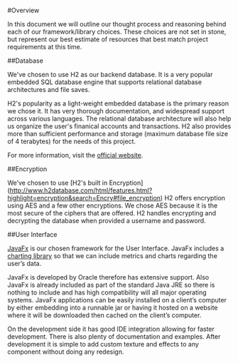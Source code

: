 #Overview

In this document we will outline our thought process and reasoning behind each of our framework/library choices. These choices are not set in stone, but represent our best estimate of resources that best match project requirements at this time.

##Database

We've chosen to use H2 as our backend database. It is a very popular embedded SQL database engine that supports relational database architectures and file saves.

H2's popularity as a light-weight embedded database is the primary reason we chose it. It has very thorough documentation, and widespread support across various languages. The relational database architecture will also help us organize the user's finanical accounts and transactions. H2 also provides more than sufficient performance and storage (maximum database file size of 4 terabytes) for the needs of this project.

For more information, visit the [official website](https://www.h2database.com/).

##Encryption

We’ve chosen to use [H2's built in Encryption] (http://www.h2database.com/html/features.html?highlight=encryption&search=Encry#file_encryption) H2 offers encryption using AES and a few other encryptions. We chose AES because it is the most secure of the ciphers that are offered. H2 handles encrypting and decrypting the database when provided a username and password. 

##User Interface

[JavaFx](http://docs.oracle.com/javafx/) is our chosen framework for the User Interface. JavaFx includes a [charting library](http://docs.oracle.com/javafx/2/charts/jfxpub-charts.htm) so that we can include metrics and charts regarding the user’s data. 

JavaFx is developed by Oracle therefore has extensive support. Also JavaFx is already included as part of the standard Java JRE so there is nothing to include and has high compatibility will all major operating systems. JavaFx applications can be easily installed on a client’s computer by either embedding into a runnable jar or having it hosted on a website where it will be downloaded then cached on the client’s computer.

On the development side it has good IDE integration allowing for faster development. There is also plenty of documentation and examples. After development it is simple to add custom texture and effects to any component without doing any redesign.
